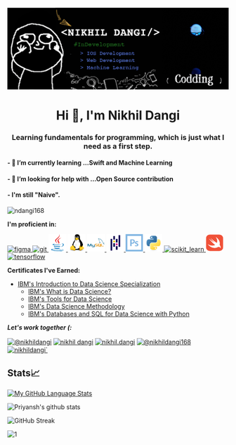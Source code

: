 ![Alt text](https://github.com/ndangi168/ndangi168/blob/main/profile1.gif)

<h1 align="center">Hi 👋, I'm Nikhil Dangi
<h3 align="center">Learning fundamentals for programming, which is just what I need as a first step.</h3></h1>
<h4>- 🌱 I’m currently learning ...Swift and Machine Learning</h4>
<h4>- 🤔 I’m looking for help with ...Open Source contribution</h4>
<h4>- I'm still "Naive".</h4>

<p align="left"> <img src="https://komarev.com/ghpvc/?username=ndangi168&label=Profile%20views&color=0e75b6&style=flat" alt="ndangi168" /> </p>

**I'm proficient in:**
<p align="left"> <a href="https://www.figma.com/" target="_blank" rel="noreferrer"> <img src="https://www.vectorlogo.zone/logos/figma/figma-icon.svg" alt="figma" width="40" height="40"/> </a> <a href="https://git-scm.com/" target="_blank" rel="noreferrer"> <img src="https://www.vectorlogo.zone/logos/git-scm/git-scm-icon.svg" alt="git" width="40" height="40"/> </a> <a href="https://www.java.com" target="_blank" rel="noreferrer"> <img src="https://raw.githubusercontent.com/devicons/devicon/master/icons/java/java-original.svg" alt="java" width="40" height="40"/> </a> <a href="https://www.linux.org/" target="_blank" rel="noreferrer"> <img src="https://raw.githubusercontent.com/devicons/devicon/master/icons/linux/linux-original.svg" alt="linux" width="40" height="40"/> </a><a href="https://www.mysql.com/" target="_blank" rel="noreferrer"> <img src="https://raw.githubusercontent.com/devicons/devicon/master/icons/mysql/mysql-original-wordmark.svg" alt="mysql" width="40" height="40"/> </a> <a href="https://pandas.pydata.org/" target="_blank" rel="noreferrer"> <img src="https://raw.githubusercontent.com/devicons/devicon/2ae2a900d2f041da66e950e4d48052658d850630/icons/pandas/pandas-original.svg" alt="pandas" width="40" height="40"/> </a> <a href="https://www.photoshop.com/en" target="_blank" rel="noreferrer"> <img src="https://raw.githubusercontent.com/devicons/devicon/master/icons/photoshop/photoshop-line.svg" alt="photoshop" width="40" height="40"/> </a> <a href="https://www.python.org" target="_blank" rel="noreferrer"> <img src="https://raw.githubusercontent.com/devicons/devicon/master/icons/python/python-original.svg" alt="python" width="40" height="40"/> </a> <a href="https://scikit-learn.org/" target="_blank" rel="noreferrer"> <img src="https://upload.wikimedia.org/wikipedia/commons/0/05/Scikit_learn_logo_small.svg" alt="scikit_learn" width="40" height="40"/> </a> <a href="https://developer.apple.com/swift/" target="_blank" rel="noreferrer"> <img src="https://raw.githubusercontent.com/devicons/devicon/master/icons/swift/swift-original.svg" alt="swift" width="40" height="40"/> </a> <a href="https://www.blender.org" target="_blank" rel="noreferrer"> <img src="https://download.blender.org/branding/community/blender_community_badge_orange.svg" alt="tensorflow" width="40" height="40"/> </a> </p>

**Certificates I've Earned:**
 - [IBM's Introduction to Data Science Specialization](https://coursera.org/share/7d32a30cf51418d0c858e8e6e0c5bd3d)
     - [IBM's What is Data Science?](https://coursera.org/share/804e2478ac000f8d3d292cd38567953e)
     - [IBM's Tools for Data Science](https://coursera.org/share/4cfffcda7ddf9fc547fbac1e32d7ad1e)
     - [IBM's Data Science Methodology](https://coursera.org/share/9f4e0d2f69d7c57d021ff39b1229c2cc)
     - [IBM's Databases and SQL for Data Science with Python](https://coursera.org/share/b18f7681a476128dc54b41d54d98a472)


***Let's work together (:***
<p align="left">
<a href="https://twitter.com/NikhilD29854231" target="blank"><img align="center" src="https://raw.githubusercontent.com/rahuldkjain/github-profile-readme-generator/master/src/images/icons/Social/twitter.svg" alt="@nikhildangi" height="30" width="40" /></a>
<a href="https://www.linkedin.com/in/nikhil-dangi-835124201/" target="blank"><img align="center" src="https://raw.githubusercontent.com/rahuldkjain/github-profile-readme-generator/master/src/images/icons/Social/linked-in-alt.svg" alt="nikhil dangi" height="30" width="40" /></a>
<a href="https://instagram.com/nikhil.dangi/" target="blank"><img align="center" src="https://raw.githubusercontent.com/rahuldkjain/github-profile-readme-generator/master/src/images/icons/Social/instagram.svg" alt="nikhil.dangi" height="30" width="40" /></a>
<a href="https://medium.com/@nikhildangi168" target="blank"><img align="center" src="https://raw.githubusercontent.com/rahuldkjain/github-profile-readme-generator/master/src/images/icons/Social/medium.svg" alt="@nikhildangi168" height="30" width="40" /></a>
<a href="https://www.behance.net/nikhildangi1" target="blank"><img align="center" src="https://www.vectorlogo.zone/logos/behance/behance-icon.svg" alt="nikhildangi`" height="30" width="40" /></a>
</p>






## Stats📈
[![My GitHub Language Stats](https://github-readme-stats.vercel.app/api/top-langs/?username=ndangi168&langs_count=5&theme=omni)]()

![Priyansh's github stats](https://github-readme-stats.vercel.app/api?username=ndangi168&show_icons=true&count_private=true&theme=omni) 

![GitHub Streak](http://github-readme-streak-stats.herokuapp.com?user=ndangi168&theme=omni)

<img src="https://github-profile-summary-cards.vercel.app/api/cards/profile-details?username=ndangi168&theme=monokai"  display=block width=80% height=auto  alt="1" >
